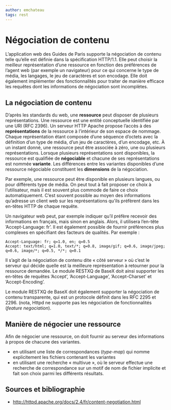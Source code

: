 ```yaml
---
author: emchateau
tags: rest
---
```


# Négociation de contenu

L’application web des Guides de Paris supporte la négociation de contenu telle qu’elle est définie dans la spécification HTTP/1.1. Elle peut choisir la meilleur représentation d’une ressource en fonction des préférences de l’agent web (par exemple un navigateur) pour ce qui concerne le type de média, les langages, le jeu de caractères et son encodage. Elle doit également implémenter des fonctionnalités pour traiter de manière efficace les requêtes dont les informations de négociation sont incomplètes.

## La négociation de contenu

D’après les standards du web, une **ressource** peut disposer de plusieurs représentations. Une ressource est une entité conceptuelle identifiée par une URI (RFC 2396). Un serveur HTTP Apache propose l’accès à des **représentations** de la ressource à l’intérieur de son espace de nommage. Chaque représentation étant composée d’une séquence d’octets avec la définition d’un type de média, d’un jeu de caractères, d’un encodage, etc. À un instant donné, une ressource peut être associée à zéro, une ou plusieurs représentations. Lorsque plusieurs représentations sont disponibles, la ressource est qualifiée de **négociable** et chacune de ses représentations est nommée **variante**. Les différences entre les variantes disponibles d’une ressource négociable constituent les **dimensions** de la négociation.

Par exemple, une ressource peut être disponible en plusieurs langues, ou pour différents type de média. On peut tout à fait proposer ce choix à l’utilisateur, mais il est souvent plus commode de faire ce choix automatiquement. C’est souvent possible au moyen des informations qu’adresse un client web sur les représentations qu’ils préfèrent dans les en-têtes HTTP de chaque requête.

Un navigateur web peut, par exemple indiquer qu’il préfère recevoir des informations en français, mais sinon en anglais. Alors, il utilisera l’en-tête ’Accept-Language: fr’. Il est également possible de fournir préférences plus complexes en spécifiant des facteurs de qualités. Par exemple :

```
Accept-Language: fr; q=1.0, en; q=0.5
Accept: text/html; q=1.0, text/*; q=0.8, image/gif; q=0.6, image/jpeg; q=0.6, image/*; q=0.5, */*; q=0.1
```

Il s’agit de la négociation de contenu dite « côté serveur » où c’est le serveur qui décide quelle est la meilleure représentation à retourner pour la ressource demandée. Le module RESTXQ de BaseX doit ainsi supporter les en-têtes de requêtes ’Accept’, ’Accept-Language’, ’Accept-Charset’ et ’Accept-Encoding’.

Le module RESTXQ de BaseX doit également supporter la négociation de contenu transparente, qui est un protocole définit dans les RFC 2295 et 2296. (nota, Httpd ne supporte pas les négociation de fonctionnalités (_feature negociation_).

## Manière de négocier une ressource

Afin de négocier une ressource, on doit fournir au serveur des informations à propos de chacune des variantes.
- en utilisant une liste de correspondances (_type-map_) qui nomme explicitement les fichiers contenant les variantes
- en utilisant une recherche « multivue », où le serveur effectue une recherche de correspondance sur un motif de nom de fichier implicite et fait son choix parmi les différents résultats.




## Sources et bibliographie

- http://httpd.apache.org/docs/2.4/fr/content-negotiation.html
